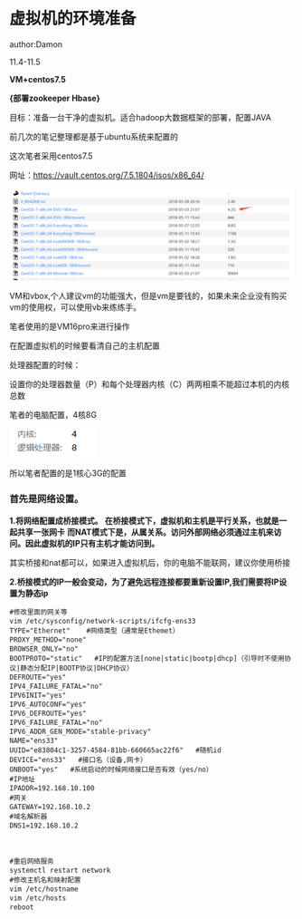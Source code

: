 # 虚拟机的环境准备

author:Damon

11.4-11.5

**VM+centos7.5**

**{部署zookeeper Hbase}**

目标：准备一台干净的虚拟机。适合hadoop大数据框架的部署，配置JAVA

前几次的笔记整理都是基于ubuntu系统来配置的

这次笔者采用centos7.5

网址：https://vault.centos.org/7.5.1804/isos/x86_64/

![image-20211105100857127](虚拟机准备.assets/image-20211105100857127.png)

VM和vbox,个人建议vm的功能强大，但是vm是要钱的，如果未来企业没有购买vm的使用权，可以使用vb来练练手。

笔者使用的是VM16pro来进行操作

在配置虚拟机的时候要看清自己的主机配置

处理器配置的时候：

设置你的处理器数量（P）和每个处理器内核（C）两两相乘不能超过本机的内核总数

笔者的电脑配置，4核8G

![image-20211105104821286](虚拟机准备.assets/image-20211105104821286.png)

所以笔者配置的是1核心3G的配置

### 首先是网络设置。

**1.将网络配置成桥接模式。**
  **在桥接模式下，虚拟机和主机是平行关系，也就是一起共享一张网卡**
  **而NAT模式下是，从属关系。访问外部网络必须通过主机来访问。因此虚拟机的IP只有主机才能访问到。**

​	其实桥接和nat都可以，如果进入虚拟机后，你的电脑不能联网，建议你使用桥接

**2.桥接模式的IP一般会变动，为了避免远程连接都要重新设置IP,我们需要将IP设置为静态ip**



```shell
#修改里面的网关等
vim /etc/sysconfig/network-scripts/ifcfg-ens33 
TYPE="Ethernet"    #网络类型（通常是Ethemet）
PROXY_METHOD="none"
BROWSER_ONLY="no"
BOOTPROTO="static"   #IP的配置方法[none|static|bootp|dhcp]（引导时不使用协议|静态分配IP|BOOTP协议|DHCP协议）
DEFROUTE="yes"
IPV4_FAILURE_FATAL="no"
IPV6INIT="yes"
IPV6_AUTOCONF="yes"
IPV6_DEFROUTE="yes"
IPV6_FAILURE_FATAL="no"
IPV6_ADDR_GEN_MODE="stable-privacy"
NAME="ens33"   
UUID="e83804c1-3257-4584-81bb-660665ac22f6"   #随机id
DEVICE="ens33"   #接口名（设备,网卡）
ONBOOT="yes"   #系统启动的时候网络接口是否有效（yes/no）
#IP地址
IPADDR=192.168.10.100  
#网关  
GATEWAY=192.168.10.2      
#域名解析器
DNS1=192.168.10.2


```

```shell

#重启网络服务
systemctl restart network
#修改主机名和映射配置
vim /etc/hostname
vim /etc/hosts
reboot
```

